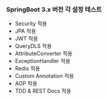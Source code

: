 ### SpringBoot 3.x 버전 각 설정 테스트 ###

- Security 적용 
- JPA 적용
- JWT 적용 
- QueryDLS 적용 
- AttributeConverter 적용 
- ExceptionHandler 적용 
- Redis 적용 
- Custom Annotation 적용 
- AOP 적용 
- TDD & REST Docs 적용 

